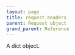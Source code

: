 ```yaml
---
layout: page
title: request.headers
parent: Request object
grand_parent: Reference
---
```


A dict object.

